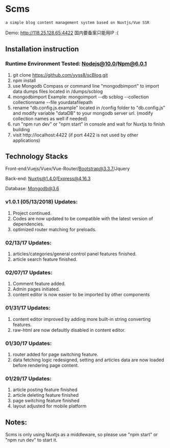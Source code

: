 # Scms

    a simple blog content management system based on Nuxtjs/Vue SSR

Demo: http://118.25.128.65:4422 国内要备案只能用IP :(

## Installation instruction

### Runtime Environment Tested: Nodejs@10.0/Npm@6.0.1

1. git clone https://github.com/yyss8/scBlog.git
2. npm install
3. use Mongodb Compass or command line "mongodbimport" to import data dumps files located in /dumps/scblog
4. mongodbimport Example: mongoimport --db scblog --collection collectionname --file yourdatafilepath
5. rename "db.config.js.example" located in /config folder to "db.config.js" and modify variable "dataDB" to your mongodb server url. (modify collection names as well if needed)
6. run "npm run dev" or "npm start" in console and wait for Nuxtjs to finish building 
7. visit http://localhost:4422 (if port 4422 is not used by other applications)

## Technology Stacks

Front-end:Vuejs/Vuex/Vue-Router/Bootstrap@3.3.7/Jquery

Back-end: Nuxtjs@1.4.0/Express@4.16.3

Database: Mongodb@3.6

### v1.0.1 (05/13/2018) Updates:

1. Project continued.
2. Codes are now updated to be compatible with the latest version of dependencies.
3. optimized router matching for preloads.

### 02/13/17 Updates:

1. articles/categories/general control panel features finished.
2. article search feature finished.

### 02/07/17 Updates:
1. Comment feature added.
2. Admin pages initiated.
3. content editor is now easier to be imported by other components

### 01/31/17 Updates:
1. content editor improved by adding more built-in string converting features.
2. raw-html are now defaultly disabled in content editor.

### 01/30/17 Updates:
1. router added for page switching feature.
2. data fetching logic redesigned, setting and articles data are now loaded before rendering page content.

### 01/29/17 Updates:

1. article posting feature finished
2. article deleting feature finished
3. page switching feature finished
4. layout adjusted for mobile platform

## Notes:

Scms is only using Nuxtjs as a middleware, so please use "npm start" or "npm run dev" to start it.